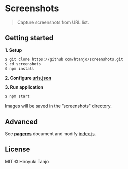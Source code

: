 # Screenshots
> Capture screenshots from URL list.

## Getting started

**1. Setup**

```sh
$ git clone https://github.com/htanjo/screenshots.git
$ cd screenshots
$ npm install
```

**2. Configure [urls.json](urls.json)**

**3. Run application**

```sh
$ npm start
```

Images will be saved in the "screenshots" directory.

## Advanced

See **[pageres](https://github.com/sindresorhus/pageres)** document and modify [index.js](index.js).


## License
MIT © Hiroyuki Tanjo
